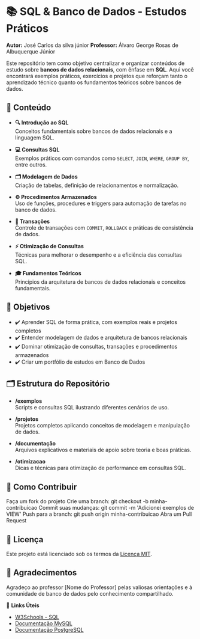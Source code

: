 # 📚 SQL & Banco de Dados - Estudos Práticos

**Autor:**  José Carlos da silva júnior
**Professor:** Álvaro George Rosas de Albuquerque Júnior 

Este repositório tem como objetivo centralizar e organizar conteúdos de estudo sobre **bancos de dados relacionais**, com ênfase em **SQL**. Aqui você encontrará exemplos práticos, exercícios e projetos que reforçam tanto o aprendizado técnico quanto os fundamentos teóricos sobre bancos de dados.

## 📑 Conteúdo

- **🔍 Introdução ao SQL**  
  Conceitos fundamentais sobre bancos de dados relacionais e a linguagem SQL.

- **💻 Consultas SQL**  
  Exemplos práticos com comandos como `SELECT`, `JOIN`, `WHERE`, `GROUP BY`, entre outros.

- **🗂️ Modelagem de Dados**  
  Criação de tabelas, definição de relacionamentos e normalização.

- **⚙️ Procedimentos Armazenados**  
  Uso de funções, procedures e triggers para automação de tarefas no banco de dados.

- **🔄 Transações**  
  Controle de transações com `COMMIT`, `ROLLBACK` e práticas de consistência de dados.

- **⚡ Otimização de Consultas**  
  Técnicas para melhorar o desempenho e a eficiência das consultas SQL.

- **🎓 Fundamentos Teóricos**  
  Princípios da arquitetura de bancos de dados relacionais e conceitos fundamentais.

## 🎯 Objetivos
- ✔️ Aprender SQL de forma prática, com exemplos reais e projetos completos
- ✔️ Entender modelagem de dados e arquitetura de bancos relacionais
- ✔️ Dominar otimização de consultas, transações e procedimentos armazenados
- ✔️ Criar um portfólio de estudos em Banco de Dados

## 🗂️ Estrutura do Repositório

- **/exemplos**  
  Scripts e consultas SQL ilustrando diferentes cenários de uso.

- **/projetos**  
  Projetos completos aplicando conceitos de modelagem e manipulação de dados.

- **/documentação**  
  Arquivos explicativos e materiais de apoio sobre teoria e boas práticas.

- **/otimizacao**  
  Dicas e técnicas para otimização de performance em consultas SQL.

## 🤝 Como Contribuir
Faça um fork do projeto
Crie uma branch: git checkout -b minha-contribuicao
Commit suas mudanças: git commit -m 'Adicionei exemplos de VIEW'
Push para a branch: git push origin minha-contribuicao
Abra um Pull Request

## 📜 Licença

Este projeto está licenciado sob os termos da [Licença MIT](LICENSE).

## 🙏 Agradecimentos
Agradeço ao professor [Nome do Professor] pelas valiosas orientações e à comunidade de banco de dados pelo conhecimento compartilhado.

🔗 **Links Úteis**  
- [W3Schools - SQL](https://www.w3schools.com/sql/)  
- [Documentação MySQL](https://dev.mysql.com/doc/)  
- [Documentação PostgreSQL](https://www.postgresql.org/docs/)
